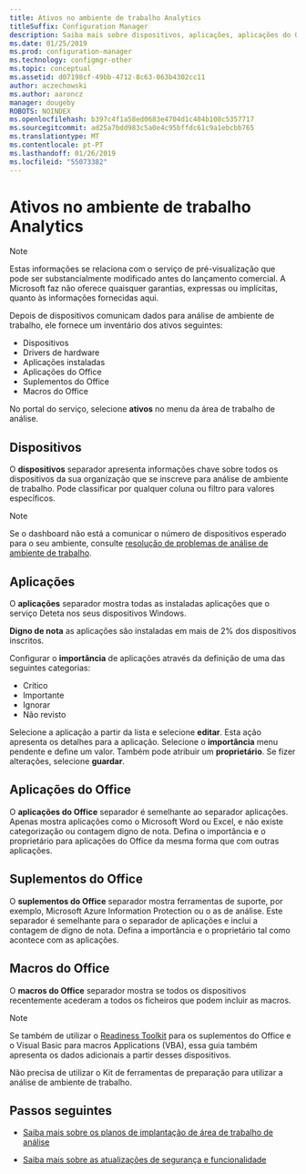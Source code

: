 ```yaml
---
title: Ativos no ambiente de trabalho Analytics
titleSuffix: Configuration Manager
description: Saiba mais sobre dispositivos, aplicações, aplicações do Office, os suplementos do Office e macros do Office no Analytics de ambiente de trabalho.
ms.date: 01/25/2019
ms.prod: configuration-manager
ms.technology: configmgr-other
ms.topic: conceptual
ms.assetid: d07198cf-49bb-4712-8c63-063b4302cc11
author: aczechowski
ms.author: aaroncz
manager: dougeby
ROBOTS: NOINDEX
ms.openlocfilehash: b397c4f1a58ed0683e4704d1c484b108c5357717
ms.sourcegitcommit: ad25a7bdd983c5a0e4c95bffdc61c9a1ebcbb765
ms.translationtype: MT
ms.contentlocale: pt-PT
ms.lasthandoff: 01/26/2019
ms.locfileid: "55073382"
---
```

# <a name="assets-in-desktop-analytics"></a>Ativos no ambiente de trabalho Analytics 

> [!Note]  
> Estas informações se relaciona com o serviço de pré-visualização que pode ser substancialmente modificado antes do lançamento comercial. A Microsoft faz não oferece quaisquer garantias, expressas ou implícitas, quanto às informações fornecidas aqui.  

Depois de dispositivos comunicam dados para análise de ambiente de trabalho, ele fornece um inventário dos ativos seguintes:
- Dispositivos  
- Drivers de hardware  
- Aplicações instaladas  
- Aplicações do Office  
- Suplementos do Office  
- Macros do Office  

No portal do serviço, selecione **ativos** no menu da área de trabalho de análise.


## <a name="devices"></a>Dispositivos

O **dispositivos** separador apresenta informações chave sobre todos os dispositivos da sua organização que se inscreve para análise de ambiente de trabalho. Pode classificar por qualquer coluna ou filtro para valores específicos.

> [!NOTE]  
> Se o dashboard não está a comunicar o número de dispositivos esperado para o seu ambiente, consulte [resolução de problemas de análise de ambiente de trabalho](/sccm/desktop-analytics/troubleshooting).  



## <a name="apps"></a>Aplicações

O **aplicações** separador mostra todas as instaladas aplicações que o serviço Deteta nos seus dispositivos Windows.

**Digno de nota** as aplicações são instaladas em mais de 2% dos dispositivos inscritos. <!--You can change the threshold of "noteworthy" by {doing something}.--> 

Configurar o **importância** de aplicações através da definição de uma das seguintes categorias:

- Crítico
- Importante
- Ignorar
- Não revisto

Selecione a aplicação a partir da lista e selecione **editar**. Esta ação apresenta os detalhes para a aplicação. Selecione o **importância** menu pendente e define um valor. Também pode atribuir um **proprietário**. Se fizer alterações, selecione **guardar**. 


## <a name="office-apps"></a>Aplicações do Office

O **aplicações do Office** separador é semelhante ao separador aplicações. Apenas mostra aplicações como o Microsoft Word ou Excel, e não existe categorização ou contagem digno de nota. Defina o importância e o proprietário para aplicações do Office da mesma forma que com outras aplicações.


## <a name="office-add-ins"></a>Suplementos do Office

O **suplementos do Office** separador mostra ferramentas de suporte, por exemplo, Microsoft Azure Information Protection ou o as de análise. Este separador é semelhante para o separador de aplicações e inclui a contagem de digno de nota. Defina a importância e o proprietário tal como acontece com as aplicações. 


## <a name="office-macros"></a>Macros do Office

O **macros do Office** separador mostra se todos os dispositivos recentemente acederam a todos os ficheiros que podem incluir as macros. 

<!-- (For a detailed list of these file types, see [File formats supported in the 2007 Office system (corrected)](https://blogs.technet.microsoft.com/office_resource_kit/2009/04/04/file-formats-supported-in-the-2007-office-system-corrected/) at the Office IT Pro blog.)
 -->

> [!NOTE]  
> Se também de utilizar o [Readiness Toolkit](https://aka.ms/readinesstoolkit) para os suplementos do Office e o Visual Basic para macros Applications (VBA), essa guia também apresenta os dados adicionais a partir desses dispositivos. 
> 
> Não precisa de utilizar o Kit de ferramentas de preparação para utilizar a análise de ambiente de trabalho.  



## <a name="next-steps"></a>Passos seguintes

- [Saiba mais sobre os planos de implantação de área de trabalho de análise](/sccm/desktop-analytics/about-deployment-plans)  

- [Saiba mais sobre as atualizações de segurança e funcionalidade](/sccm/desktop-analytics/about-updates)  

